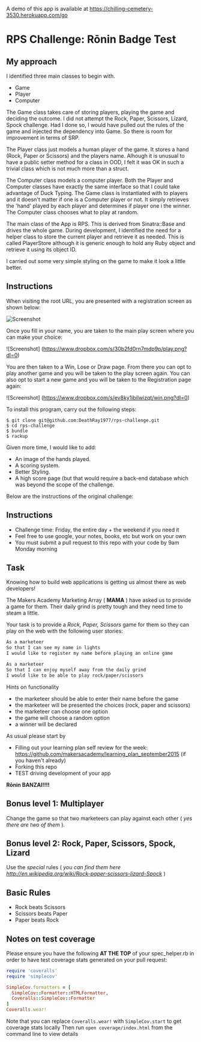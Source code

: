A demo of this app is available at https://chilling-cemetery-3530.herokuapp.com/go


# RPS Challenge: Rōnin Badge Test

My approach
-------

I identified three main classes to begin with.

* Game
* Player
* Computer

The Game class takes care of storing players, playing the game and deciding the outcome. I did not attempt the Rock, Paper, Scissors, Lizard, Spock challenge. Had I done so, I would have pulled out the rules of the game and injected the dependency into Game. So there is room for improvement in terms of SRP. 

The Player class just models a human player of the game. It stores a hand (Rock, Paper or Scissors) and the players name. Alhough it is unusual to have a public setter method for a class in OOD, I felt it was OK in such a trivial class which is not much more than a struct.

The Computer class models a computer player. Both the Player and Computer classes have exactly the same interface so that I could take advantage of Duck Typing. The Game class is instantiated with to players and it doesn't matter if one is a Computer player or not. It simply retrieves the 'hand' played by each player and determines if player one i the winner. The Computer class chooses what to play at random.

The main class of the App is RPS. This is derived from Sinatra::Base and drives the whole game. During development, I identified the need for a helper class to store the current player and retrieve it as needed. This is called PlayerStore although it is generic enough to hold any Ruby object and retrieve it using its object ID.

I carried out some very simple styling on the game to make it look a little better.

Instructions
-------

When visiting the root URL, you are presented with a registration screen as shown below:

![Screenshot](https://www.dropbox.com/s/ez9k5k8m0mvt86x/register.png?dl=0)

Once you fill in your name, you are taken to the main play screen where you can make your choice:

![Screenshot] (https://www.dropbox.com/s/30b2fd0rn7mdp9p/play.png?dl=0)

You are then taken to a Win, Lose or Draw page. From there you can opt to play another game and you will be taken to the play screen again. You can also opt to start a new game and you will be taken to the Registration page again:

![Screenshot] (https://www.dropbox.com/s/ev8ky1ibilwizqt/win.png?dl=0)

To install this program, carry out the following steps:

```
$ git clone git@github.com:DeathRay1977/rps-challenge.git
$ cd rps-challenge
$ bundle
$ rackup
```

Given more time, I would like to add: 

* An image of the hands played.
* A scoring system.
* Better Styling.
* A high score page (but that would require a back-end database which was beyond the scope of the challenge.

Below are the instructions of the original challenge:

Instructions
-------

* Challenge time: Friday, the entire day + the weekend if you need it
* Feel free to use google, your notes, books, etc but work on your own
* You must submit a pull request to this repo with your code by 9am Monday morning

Task 
----

Knowing how to build web applications is getting us almost there as web developers!

The Makers Academy Marketing Array ( **MAMA** ) have asked us to provide a game for them. Their daily grind is pretty tough and they need time to steam a little.

Your task is to provide a _Rock, Paper, Scissors_ game for them so they can play on the web with the following user stories:

```sh
As a marketeer
So that I can see my name in lights
I would like to register my name before playing an online game

As a marketeer
So that I can enjoy myself away from the daily grind
I would like to be able to play rock/paper/scissors
```

Hints on functionality

- the marketeer should be able to enter their name before the game
- the marketeer will be presented the choices (rock, paper and scissors)
- the marketeer can choose one option
- the game will choose a random option
- a winner will be declared


As usual please start by

* Filling out your learning plan self review for the week: https://github.com/makersacademy/learning_plan_september2015 (if you haven't already)
* Forking this repo
* TEST driving development of your app

**Rōnin BANZAI!!!!**

## Bonus level 1: Multiplayer

Change the game so that two marketeers can play against each other ( _yes there are two of them_ ).

## Bonus level 2: Rock, Paper, Scissors, Spock, Lizard

Use the _special_ rules ( _you can find them here http://en.wikipedia.org/wiki/Rock-paper-scissors-lizard-Spock_ )

## Basic Rules

- Rock beats Scissors
- Scissors beats Paper
- Paper beats Rock

Notes on test coverage
----------------------

Please ensure you have the following **AT THE TOP** of your spec_helper.rb in order to have test coverage stats generated
on your pull request:

```ruby
require 'coveralls'
require 'simplecov'

SimpleCov.formatters = [
  SimpleCov::Formatter::HTMLFormatter,
  Coveralls::SimpleCov::Formatter
]
Coveralls.wear! 
```

Note that you can replace `Coveralls.wear!` with  `SimpleCov.start` to get coverage stats locally
Then run `open coverage/index.html` from the command line to view details

